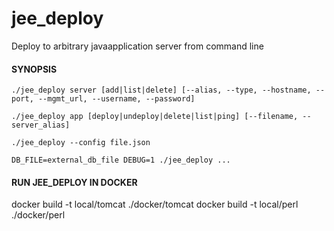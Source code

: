 # jee_deploy
Deploy to arbitrary javaapplication server from command line

#### SYNOPSIS
```
./jee_deploy server [add|list|delete] [--alias, --type, --hostname, --port, --mgmt_url, --username, --password]

./jee_deploy app [deploy|undeploy|delete|list|ping] [--filename, --server_alias]

./jee_deploy --config file.json

DB_FILE=external_db_file DEBUG=1 ./jee_deploy ...
```

#### RUN JEE_DEPLOY IN DOCKER

docker build -t local/tomcat ./docker/tomcat
docker build -t local/perl   ./docker/perl



